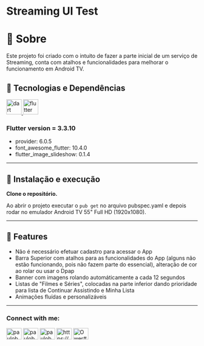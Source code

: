 # Streaming UI Test

# 📃 Sobre

Este projeto foi criado com o intuito de fazer a parte inicial de um serviço de Streaming, conta com atalhos e
funcionalidades para melhorar o funcionamento em Android TV.

## 🔨 Tecnologias e Dependências

<p align="left"> <a href="https://dart.dev" target="_blank" rel="noreferrer"> <img src="https://www.vectorlogo.zone/logos/dartlang/dartlang-icon.svg" alt="dart" width="40" height="40"/> </a> <a href="https://flutter.dev" target="_blank" rel="noreferrer"> <img src="https://www.vectorlogo.zone/logos/flutterio/flutterio-icon.svg" alt="flutter" width="40" height="40"/> </a> </p>

### Flutter version = 3.3.10

- provider: 6.0.5
- font_awesome_flutter: 10.4.0
- flutter_image_slideshow: 0.1.4

---

## 🚀 Instalação e execução

**Clone o repositório.**

Ao abrir o projeto executar o `pub get` no arquivo pubspec.yaml e depois rodar no
emulador Android TV 55" Full HD (1920x1080).


---

## 📱 Features

- Não é necessário efetuar cadastro para acessar o App
- Barra Superior com atalhos para as funcionalidades do App (alguns não estão funcionando, pois não fazem parte do
  essencial), alteração de cor ao rolar ou usar o Dpap
- Banner com imagens rolando automáticamente a cada 12 segundos
- Listas de "Filmes e Séries", colocadas na parte inferior dando prioridade para lista de Continuar Assistindo e Minha
  Lista
- Animações fluídas e personalizáveis

---
<h3 align="left">Connect with me:</h3>
<p align="left">
<a href="https://linkedin.com/in/pauloborini" target="blank"><img align="center" src="https://raw.githubusercontent.com/rahuldkjain/github-profile-readme-generator/master/src/images/icons/Social/linked-in-alt.svg" alt="pauloborini" height="30" width="40" /></a>
<a href="https://fb.com/pauloborini" target="blank"><img align="center" src="https://raw.githubusercontent.com/rahuldkjain/github-profile-readme-generator/master/src/images/icons/Social/facebook.svg" alt="pauloborini" height="30" width="40" /></a>
<a href="https://instagram.com/pauloborini/" target="blank"><img align="center" src="https://raw.githubusercontent.com/rahuldkjain/github-profile-readme-generator/master/src/images/icons/Social/instagram.svg" alt="pauloborini/" height="30" width="40" /></a>
<a href="https://www.youtube.com/@pauloborini" target="blank"><img align="center" src="https://raw.githubusercontent.com/rahuldkjain/github-profile-readme-generator/master/src/images/icons/Social/youtube.svg" alt="https://www.youtube.com/channel/UC61MPlOHzXH3Z8jeGN-x0Fw" height="30" width="40" /></a>
<a href="https://discord.gg/Ower#6752" target="blank"><img align="center" src="https://raw.githubusercontent.com/rahuldkjain/github-profile-readme-generator/master/src/images/icons/Social/discord.svg" alt="Ower#6752" height="30" width="40" /></a>
</p>

